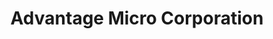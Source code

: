 ---
title: "Advantage Micro Corporation"
url: /tucson/advantage-micro-corporation/
shop: Computer
---
